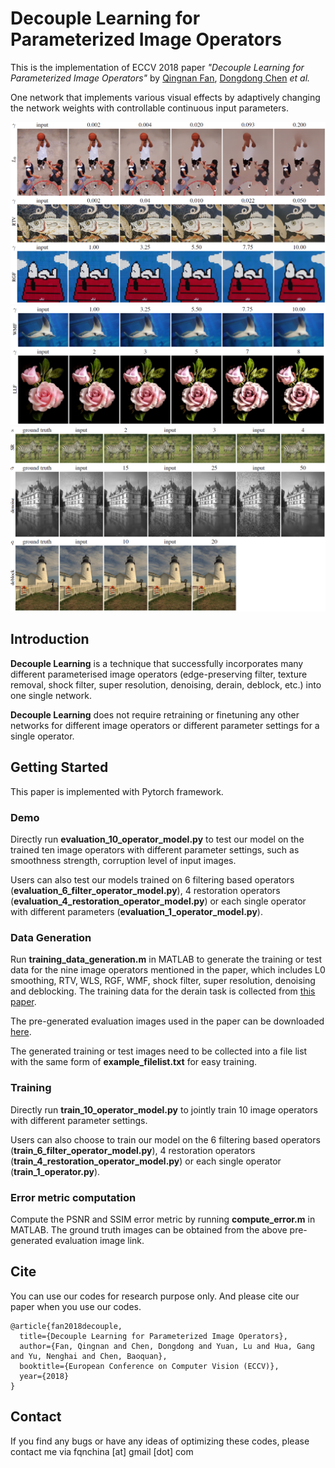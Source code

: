 Decouple Learning for Parameterized Image Operators
=======

This is the implementation of ECCV 2018 paper *"Decouple Learning for Parameterized Image Operators"* by [Qingnan Fan](<https://fqnchina.github.io/homepage/>), [Dongdong Chen](<http://www.dongdongchen.bid/>) *et al.*

One network that implements various visual effects by adaptively changing the network weights with controllable continuous input parameters.

![image](demo1_part1.png)
![image](demo1_part2.png)
![image](demo2.png)

Introduction
----
**Decouple Learning** is a technique that successfully incorporates many different parameterised image operators (edge-preserving filter, texture removal, shock filter, super resolution, denoising, derain, deblock, etc.) into one single network. 

**Decouple Learning** does not require retraining or finetuning any other networks for different image operators or different parameter settings for a single operator.

## Getting Started

This paper is implemented with Pytorch framework.

### Demo

Directly run **evaluation_10_operator_model.py** to test our model on the trained ten image operators with different parameter settings, such as smoothness strength, corruption level of input images.

Users can also test our models trained on 6 filtering based operators (**evaluation_6_filter_operator_model.py**), 4 restoration operators (**evaluation_4_restoration_operator_model.py**) or each single operator with different parameters (**evaluation_1_operator_model.py**).

### Data Generation 

Run **training_data_generation.m** in MATLAB to generate the training or test data for the nine image operators mentioned in the paper, which includes L0 smoothing, RTV, WLS, RGF, WMF, shock filter, super resolution, denoising and deblocking. The training data for the derain task is collected from [this paper](<https://github.com/jinnovation/rainy-image-dataset>).

The pre-generated evaluation images used in the paper can be downloaded [here](<https://drive.google.com/open?id=1hJyG5NNEQOal-3jxuroQ2Zxe7mJz7e40>).

The generated training or test images need to be collected into a file list with the same form of **example_filelist.txt** for easy training.

### Training

Directly run **train_10_operator_model.py** to jointly train 10 image operators with different parameter settings.

Users can also choose to train our model on the 6 filtering based operators (**train_6_filter_operator_model.py**), 4 restoration operators (**train_4_restoration_operator_model.py**) or each single operator (**train_1_operator.py**).

### Error metric computation

Compute the PSNR and SSIM error metric by running **compute_error.m** in MATLAB. The ground truth images can be obtained from the above pre-generated evaluation image link.

Cite
----

You can use our codes for research purpose only. And please cite our paper when you use our codes.
```
@article{fan2018decouple,
  title={Decouple Learning for Parameterized Image Operators},
  author={Fan, Qingnan and Chen, Dongdong and Yuan, Lu and Hua, Gang and Yu, Nenghai and Chen, Baoquan},
  booktitle={European Conference on Computer Vision (ECCV)},
  year={2018}
}
```
Contact
-------

If you find any bugs or have any ideas of optimizing these codes, please contact me via fqnchina [at] gmail [dot] com



